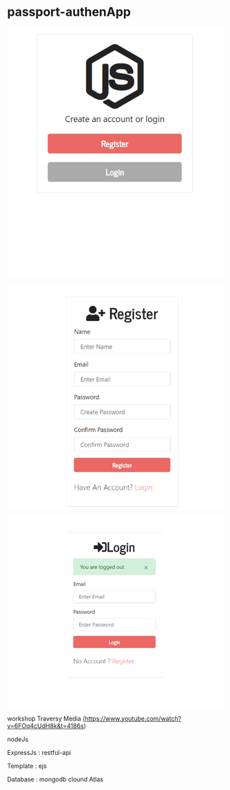 # passport-authenApp

![alt text](https://github.com/mohexc/passport-authenApp/blob/master/img/passportApp2.PNG?raw=true)

![alt text](https://github.com/mohexc/passport-authenApp/blob/master/img/passportApp3.PNG?raw=true)

![alt text](https://github.com/mohexc/passport-authenApp/blob/master/img/passpostApp1.PNG?raw=true)

workshop Traversy Media (https://www.youtube.com/watch?v=6FOq4cUdH8k&t=4186s)

nodeJs 

ExpressJs : restful-api

Template : ejs

Database : mongodb clound Atlas
